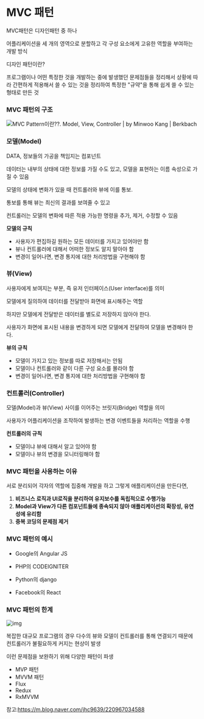 # MVC 패턴

MVC패턴은 디자인패턴 중 하나

어플리케이션을 세 개의 영역으로 분할하고 각 구성 요소에게 고유한 역할을 부여하는 개발 방식



디자인 패턴이란?

프로그램이나 어떤 특정한 것을 개발하는 중에 발생했던 문제점들을 정리해서 상황에 따라 간편하게 적용해서 쓸 수 있는 것을 정리하여 특정한 "규약"을 통해 쉽게 쓸 수 있는 형태로 만든 것



### MVC 패턴의 구조

![MVC Pattern이란??. Model, View, Controller | by Minwoo Kang | Berkbach](https://miro.medium.com/max/1328/1*ozRQk5LqnwfOqb_7oMD03A.png)

### 모델(Model)

DATA, 정보들의 가공을 책임지는 컴포넌트

데이터는 내부의 상태에 대한 정보를 가질 수도 있고, 모델을 표현하는 이름 속성으로 가질 수 있음 

모델의 상태에 변화가 있을 때 컨트롤러와 뷰에 이를 통보. 

통보를 통해 뷰는 최신의 결과를 보여줄 수 있고

컨트롤러는 모델의 변화에 따른 적용 가능한 명령을 추가, 제거, 수정할 수 있음



**모델의 규칙**

- 사용자가 편집하길 원하는 모든 데이터를 가지고 있어야만 함
- 뷰나 컨트롤러에 대해서 어떠한 정보도 알지 말아야 함
- 변경이 일어나면, 변경 통지에 대한 처리방법을 구현해야 함

 

### 뷰(View)

사용자에게 보여지는 부분, 즉 유저 인터페이스(User interface)를 의미

모델에게 질의하여 데이터를 전달받아 화면에 표시해주는 역할

하지만 모델에게 전달받은 데이터를 별도로 저장하지 않아야 한다.

사용자가 화면에 표시된 내용을 변경하게 되면 모델에게 전달하여 모델을 변경해야 한다.



**뷰의 규칙**

- 모델이 가지고 있는 정보를 따로 저장해서는 안됨
- 모델이나 컨트롤러와 같이 다른 구성 요소를 몰라야 함
- 변경이 일어나면, 변경 통지에 대한 처리방법을 구현해야 함

 

### 컨트롤러(Controller)

모델(Model)과 뷰(View) 사이를 이어주는 브릿지(Bridge) 역할을 의미

사용자가 어플리케이션을 조작하여 발생하는 변경 이벤트들을 처리하는 역할을 수행



**컨트롤러의 규칙**

- 모델이냐 뷰에 대해서 알고 있어야 함
- 모델이나 뷰의 변경을 모니터링해야 함





### MVC 패턴을 사용하는 이유

서로 분리되어 각자의 역할에 집중해 개발을 하고 그렇게 애플리케이션을 만든다면, 

1. **비즈니스 로직과 UI로직을 분리하여 유지보수를 독립적으로 수행가능**
2. **Model과 View가 다른 컴포넌트들에 종속되지 않아 애플리케이션의 확장성, 유연성에 유리함**
3. **중복 코딩의 문제점 제거**





### MVC 패턴의 예시

* Google의 Angular JS

* PHP의 CODEIGNITER

* Python의 django

* Facebook의 React



### MVC 패턴의 한계

![img](https://junhyunny.github.io/images/mvc-pattern-3.JPG)

복잡한 대규모 프로그램의 경우 다수의 뷰와 모델이 컨트롤러를 통해 연결되기 때문에 컨트롤러가 불필요하게 커지는 현상이 발생



이런 문제점을 보완하기 위해 다양한 패턴이 파생

- MVP 패턴
- MVVM 패턴
- Flux
- Redux
- RxMVVM





참고:https://m.blog.naver.com/jhc9639/220967034588

